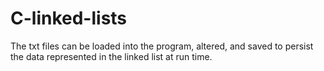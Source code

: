 # C-linked-lists

The txt files can be loaded into the program, altered, and saved to persist the data represented in the linked list at run time.
